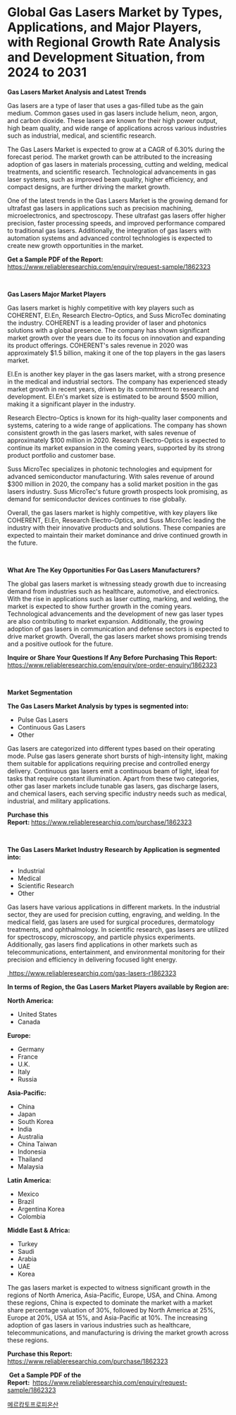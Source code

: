 <p><h1>Global Gas Lasers Market by Types, Applications, and Major Players, with Regional Growth Rate Analysis and Development Situation, from 2024 to 2031</h1></p><p><strong>Gas Lasers Market Analysis and Latest Trends</strong></p>
<p><p>Gas lasers are a type of laser that uses a gas-filled tube as the gain medium. Common gases used in gas lasers include helium, neon, argon, and carbon dioxide. These lasers are known for their high power output, high beam quality, and wide range of applications across various industries such as industrial, medical, and scientific research.</p><p>The Gas Lasers Market is expected to grow at a CAGR of 6.30% during the forecast period. The market growth can be attributed to the increasing adoption of gas lasers in materials processing, cutting and welding, medical treatments, and scientific research. Technological advancements in gas laser systems, such as improved beam quality, higher efficiency, and compact designs, are further driving the market growth.</p><p>One of the latest trends in the Gas Lasers Market is the growing demand for ultrafast gas lasers in applications such as precision machining, microelectronics, and spectroscopy. These ultrafast gas lasers offer higher precision, faster processing speeds, and improved performance compared to traditional gas lasers. Additionally, the integration of gas lasers with automation systems and advanced control technologies is expected to create new growth opportunities in the market.</p></p>
<p><strong>Get a Sample PDF of the Report:&nbsp;</strong> <a href="https://www.reliableresearchiq.com/enquiry/request-sample/1862323">https://www.reliableresearchiq.com/enquiry/request-sample/1862323</a></p>
<p>&nbsp;</p>
<p><strong>Gas Lasers Major Market Players</strong></p>
<p><p>Gas lasers market is highly competitive with key players such as COHERENT, El.En, Research Electro-Optics, and Suss MicroTec dominating the industry. COHERENT is a leading provider of laser and photonics solutions with a global presence. The company has shown significant market growth over the years due to its focus on innovation and expanding its product offerings. COHERENT's sales revenue in 2020 was approximately $1.5 billion, making it one of the top players in the gas lasers market.</p><p>El.En is another key player in the gas lasers market, with a strong presence in the medical and industrial sectors. The company has experienced steady market growth in recent years, driven by its commitment to research and development. El.En's market size is estimated to be around $500 million, making it a significant player in the industry.</p><p>Research Electro-Optics is known for its high-quality laser components and systems, catering to a wide range of applications. The company has shown consistent growth in the gas lasers market, with sales revenue of approximately $100 million in 2020. Research Electro-Optics is expected to continue its market expansion in the coming years, supported by its strong product portfolio and customer base.</p><p>Suss MicroTec specializes in photonic technologies and equipment for advanced semiconductor manufacturing. With sales revenue of around $300 million in 2020, the company has a solid market position in the gas lasers industry. Suss MicroTec's future growth prospects look promising, as demand for semiconductor devices continues to rise globally.</p><p>Overall, the gas lasers market is highly competitive, with key players like COHERENT, El.En, Research Electro-Optics, and Suss MicroTec leading the industry with their innovative products and solutions. These companies are expected to maintain their market dominance and drive continued growth in the future.</p></p>
<p>&nbsp;</p>
<p><strong>What Are The Key Opportunities For Gas Lasers Manufacturers?</strong></p>
<p><p>The global gas lasers market is witnessing steady growth due to increasing demand from industries such as healthcare, automotive, and electronics. With the rise in applications such as laser cutting, marking, and welding, the market is expected to show further growth in the coming years. Technological advancements and the development of new gas laser types are also contributing to market expansion. Additionally, the growing adoption of gas lasers in communication and defense sectors is expected to drive market growth. Overall, the gas lasers market shows promising trends and a positive outlook for the future.</p></p>
<p><strong>Inquire or Share Your Questions If Any Before Purchasing This Report:</strong> <a href="https://www.reliableresearchiq.com/enquiry/pre-order-enquiry/1862323">https://www.reliableresearchiq.com/enquiry/pre-order-enquiry/1862323</a></p>
<p>&nbsp;</p>
<p><strong>Market Segmentation</strong></p>
<p><strong>The Gas Lasers Market Analysis by types is segmented into:</strong></p>
<p><ul><li>Pulse Gas Lasers</li><li>Continuous Gas Lasers</li><li>Other</li></ul></p>
<p><p>Gas lasers are categorized into different types based on their operating mode. Pulse gas lasers generate short bursts of high-intensity light, making them suitable for applications requiring precise and controlled energy delivery. Continuous gas lasers emit a continuous beam of light, ideal for tasks that require constant illumination. Apart from these two categories, other gas laser markets include tunable gas lasers, gas discharge lasers, and chemical lasers, each serving specific industry needs such as medical, industrial, and military applications.</p></p>
<p><strong>Purchase this Report:&nbsp;</strong><a href="https://www.reliableresearchiq.com/purchase/1862323">https://www.reliableresearchiq.com/purchase/1862323</a></p>
<p>&nbsp;</p>
<p><strong>The Gas Lasers Market Industry Research by Application is segmented into:</strong></p>
<p><ul><li>Industrial</li><li>Medical</li><li>Scientific Research</li><li>Other</li></ul></p>
<p><p>Gas lasers have various applications in different markets. In the industrial sector, they are used for precision cutting, engraving, and welding. In the medical field, gas lasers are used for surgical procedures, dermatology treatments, and ophthalmology. In scientific research, gas lasers are utilized for spectroscopy, microscopy, and particle physics experiments. Additionally, gas lasers find applications in other markets such as telecommunications, entertainment, and environmental monitoring for their precision and efficiency in delivering focused light energy.</p></p>
<p><a href="https://www.reliableresearchiq.com/gas-lasers-r1862323">&nbsp;https://www.reliableresearchiq.com/gas-lasers-r1862323</a></p>
<p><strong>In terms of Region, the Gas Lasers Market Players available by Region are:</strong></p>
<p>
    <p> <strong> North America: </strong>
        <ul>
            <li>United States</li>
            <li>Canada</li>
        </ul>
        </p> 
    <p> <strong> Europe: </strong>
        <ul>
            <li>Germany</li>
            <li>France</li>
            <li>U.K.</li>
            <li>Italy</li>
            <li>Russia</li>
        </ul>
        </p> 
    <p> <strong> Asia-Pacific: </strong>
        <ul>
            <li>China</li>
            <li>Japan</li>
            <li>South Korea</li>
            <li>India</li>
            <li>Australia</li>
            <li>China Taiwan</li>
            <li>Indonesia</li>
            <li>Thailand</li>
            <li>Malaysia</li>
        </ul>
        </p> 
    <p> <strong> Latin America: </strong>
        <ul>
            <li>Mexico</li>
            <li>Brazil</li>
            <li>Argentina Korea</li>
            <li>Colombia</li>
        </ul>
        </p> 
    <p> <strong> Middle East & Africa: </strong>
        <ul>
            <li>Turkey</li>
            <li>Saudi</li>
            <li>Arabia</li>
            <li>UAE</li>
            <li>Korea</li>
        </ul>
    </p>
    </p>
<p><p>The gas lasers market is expected to witness significant growth in the regions of North America, Asia-Pacific, Europe, USA, and China. Among these regions, China is expected to dominate the market with a market share percentage valuation of 30%, followed by North America at 25%, Europe at 20%, USA at 15%, and Asia-Pacific at 10%. The increasing adoption of gas lasers in various industries such as healthcare, telecommunications, and manufacturing is driving the market growth across these regions.</p></p>
<p><strong>Purchase this Report: </strong><a href="https://www.reliableresearchiq.com/purchase/1862323">https://www.reliableresearchiq.com/purchase/1862323</a></p>
<p>&nbsp;<strong>Get a Sample PDF of the Report:&nbsp;&nbsp;</strong><a href="https://www.reliableresearchiq.com/enquiry/request-sample/1862323">https://www.reliableresearchiq.com/enquiry/request-sample/1862323</a></p>
<p><strong></strong></p>
<p><p><a href="https://github.com/berlianaparadilla48/Market-Research-Report-List-2/blob/main/553711844059.md">메르캅토프로피온산</a></p></p>